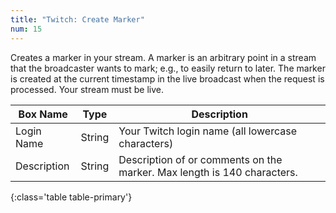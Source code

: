 ```yaml
---
title: "Twitch: Create Marker"
num: 15
---
```


Creates a marker in your stream. A marker is an arbitrary point in a stream that the broadcaster wants to mark; e.g., to easily return to later. The marker is created at the current timestamp in the live broadcast when the request is processed. Your stream must be live.

| Box Name | Type | Description | 
|-------|--------|--------
|Login Name|String|Your Twitch login name (all lowercase characters)
|Description|String|Description of or comments on the marker. Max length is 140 characters.
{:class='table table-primary'}











